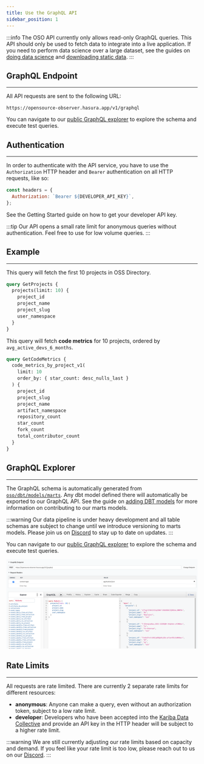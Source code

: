 ```yaml
---
title: Use the GraphQL API
sidebar_position: 1
---
```


:::info
The OSO API currently only allows read-only GraphQL queries.
This API should only be used to fetch data to integrate into a live application.
If you need to perform data science over a large dataset, see the guides on
[doing data science](./data-science)
and [downloading static data](./download-data).
:::

## GraphQL Endpoint

---

All API requests are sent to the following URL:

```
https://opensource-observer.hasura.app/v1/graphql
```

You can navigate to our [public GraphQL explorer](https://cloud.hasura.io/public/graphiql?endpoint=https://opensource-observer.hasura.app/v1/graphql) to explore the schema and execute test queries.

## Authentication

---

In order to authenticate with the API service, you have to use the `Authorization` HTTP header and `Bearer` authentication on all HTTP requests, like so:

```js
const headers = {
  Authorization: `Bearer ${DEVELOPER_API_KEY}`,
};
```

See the Getting Started guide on how to get your developer API key.

:::tip
Our API opens a small rate limit for anonymous queries without authentication. Feel free to use for low volume queries.
:::

## Example

---

This query will fetch the first 10 projects in OSS Directory.

```graphql
query GetProjects {
  projects(limit: 10) {
    project_id
    project_name
    project_slug
    user_namespace
  }
}
```

This query will fetch **code metrics** for 10 projects, ordered by `avg_active_devs_6_months`.

```graphql
query GetCodeMetrics {
  code_metrics_by_project_v1(
    limit: 10
    order_by: { star_count: desc_nulls_last }
  ) {
    project_id
    project_slug
    project_name
    artifact_namespace
    repository_count
    star_count
    fork_count
    total_contributor_count
  }
}
```

## GraphQL Explorer

---

The GraphQL schema is automatically generated from [`oso/dbt/models/marts`](https://github.com/opensource-observer/oso/tree/main/dbt/models/marts). Any dbt model defined there will automatically be exported to our GraphQL API. See the guide on [adding DBT models](../contribute/impact-models) for more information on contributing to our marts models.

:::warning
Our data pipeline is under heavy development and all table schemas are subject to change until we introduce versioning to marts models.
Please join us on [Discord](https://www.opensource.observer/discord) to stay up to date on updates.
:::

You can navigate to our [public GraphQL explorer](https://cloud.hasura.io/public/graphiql?endpoint=https://opensource-observer.hasura.app/v1/graphql) to explore the schema and execute test queries.

![GraphQL explorer](./graphql-explorer.png)

## Rate Limits

---

All requests are rate limited. There are currently 2 separate rate limits for different resources:

- **anonymous**: Anyone can make a query, even without an authorization token, subject to a low rate limit.
- **developer**: Developers who have been accepted into the [Kariba Data Collective](https://www.kariba.network) and provide an API key in the HTTP header will be subject to a higher rate limit.

:::warning
We are still currently adjusting our rate limits based on capacity and demand. If you feel like your rate limit is too low, please reach out to us on our [Discord](https://www.opensource.observer/discord).
:::
